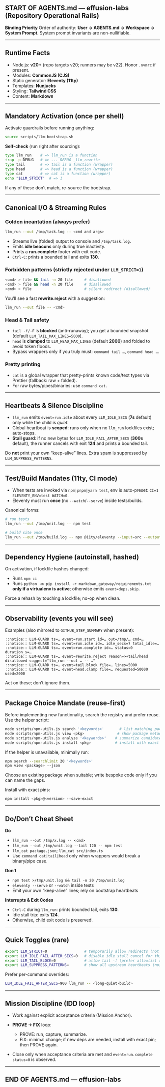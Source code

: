 ## START OF AGENTS.md — effusion-labs (Repository Operational Rails)

**Binding Priority**
Order of authority: **User → AGENTS.md → Workspace → System Prompt**.
System prompt invariants are non-nullifiable.

---

## Runtime Facts

- Node.js: **v20+** (repo targets v20; runners may be v22). Honor `.nvmrc` if present.
- Modules: **CommonJS (CJS)**
- Static generator: **Eleventy (11ty)**
- Templates: **Nunjucks**
- Styling: **Tailwind CSS**
- Content: **Markdown**

---

## Mandatory Activation (once per shell)

Activate guardrails before running anything:

```bash
source scripts/llm-bootstrap.sh
````

**Self-check** (run right after sourcing):

```bash
type llm_run    # => llm_run is a function
trap -p DEBUG   # => ... DEBUG _llm_rewrite
type tail       # => tail is a function (wrapper)
type head       # => head is a function (wrapper)
type cat        # => cat is a function (wrapper)
echo "$LLM_STRICT"  # => 1
```

If any of these don’t match, re-source the bootstrap.

---

## Canonical I/O & Streaming Rules

### Golden incantation (always prefer)

```bash
llm_run --out /tmp/task.log -- <cmd and args>
```

* Streams live (folded) output to console and `/tmp/task.log`.
* Emits **idle beacons** only during true inactivity.
* Prints a **run.complete** footer with exit code.
* `Ctrl-C`: prints a bounded tail and exits **130**.

### Forbidden patterns (strictly rejected under `LLM_STRICT=1`)

```bash
<cmd> > file && tail -n 20 file     # disallowed
<cmd> > file && head -n 20 file     # disallowed
<cmd> > file                        # silent redirect (disallowed)
```

You’ll see a fast **rewrite.reject** with a suggestion:

```bash
llm_run --out file -- <cmd>
```

### Head & Tail safety

* `tail -f/-F` is **blocked** (anti-runaway); you get a bounded snapshot (default `LLM_TAIL_MAX_LINES=5000`).
* `head` is **clamped** to `LLM_HEAD_MAX_LINES` (default **2000**) and folded to avoid token floods.
* Bypass wrappers only if you truly must: `command tail …`, `command head …`.

### Pretty printing

* `cat` is a global wrapper that pretty-prints known code/text types via Prettier (fallback: raw + folded).
* For raw bytes/pipes/binaries: use `command cat`.

---

## Heartbeats & Silence Discipline

* `llm_run` emits `event=run.idle` about every `LLM_IDLE_SECS` (**7s** default) only while the child is *quiet*.
* Global heartbeat is **scoped**: runs only when no `llm_run` lockfiles exist; auto-stops.
* **Stall guard**: if no new bytes for `LLM_IDLE_FAIL_AFTER_SECS` (**300s** default), the runner cancels with exit **124** and prints a bounded tail.

Do **not** print your own “keep-alive” lines. Extra spam is suppressed by `LLM_SUPPRESS_PATTERNS`.

---

## Test/Build Mandates (11ty, CI mode)

* When tests are invoked via `npm|pnpm|yarn test`, env is auto-preset: `CI=1 ELEVENTY_ENV=test WATCH=0`.
* Eleventy must run **once** (no `--watch`/`--serve`) inside tests/builds.

Canonical forms:

```bash
# run tests
llm_run --out /tmp/unit.log -- npm test

# build site once
llm_run --out /tmp/build.log -- npx @11ty/eleventy --input=src --output=_site --quiet
```

---

## Dependency Hygiene (autoinstall, hashed)

On activation, if lockfile hashes changed:

* Runs `npm ci`
* Runs `python -m pip install -r markdown_gateway/requirements.txt` **only if a virtualenv is active**; otherwise emits `event=deps.skip`.

Force a rehash by touching a lockfile; no-op when clean.

---

## Observability (events you will see)

Examples (also mirrored to `GITHUB_STEP_SUMMARY` when present):

```
::notice:: LLM-GUARD ts=… event=run.start id=… out=/tmp/… cmd=…
::notice:: LLM-GUARD ts=… event=run.idle id=… idle_secs=7 total_idle=…
::notice:: LLM-GUARD ts=… event=run.complete id=… status=0 duration_s=…
::notice:: LLM-GUARD ts=… event=rewrite.reject reason=>+tail/head disallowed suggest="llm_run --out … -- …"
::notice:: LLM-GUARD ts=… event=tail.block file=… lines=5000
::notice:: LLM-GUARD ts=… event=head.clamp file=… requested=50000 used=2000
```

Act on these; don’t ignore them.

---

## Package Choice Mandate (reuse-first)

Before implementing new functionality, search the registry and prefer reuse. Use the helper script:

```bash
node scripts/npm-utils.js search '<keywords>'       # list matching packages
node scripts/npm-utils.js view <pkg>               # show package metadata
node scripts/npm-utils.js analyze '<keywords>'    # summarize candidates
node scripts/npm-utils.js install <pkg>           # install with exact pin
```

If the helper is unavailable, minimally run:

```bash
npm search --searchlimit 20 '<keywords>'
npm view <package> --json
```

Choose an existing package when suitable; write bespoke code only if you can name the gaps.

Install with exact pins:

```bash
npm install <pkg>@<version> --save-exact
```

---

## Do/Don’t Cheat Sheet

**Do**

* `llm_run --out /tmp/x.log -- <cmd>`
* `llm_run --out /tmp/unit.log --tail 120 -- npm test`
* `llm_cat package.json`; `llm_cat src/index.ts`
* Use `command cat|tail|head` only when wrappers would break a binary/pipe case.

**Don’t**

* `npm test >/tmp/unit.log && tail -n 20 /tmp/unit.log`
* `eleventy --serve` or `--watch` inside tests
* Emit your own “keep-alive” lines; rely on bootstrap heartbeats

**Interrupts & Exit Codes**

* `Ctrl-C` during `llm_run`: prints bounded tail, exits **130**.
* Idle stall trip: exits **124**.
* Otherwise, child exit code is preserved.

---

## Quick Toggles (rare)

```bash
export LLM_STRICT=0                 # temporarily allow redirects (not recommended)
export LLM_IDLE_FAIL_AFTER_SECS=0   # disable idle stall cancel for this shell
export LLM_TAIL_BLOCK=0             # allow tail -f (prefer allowlist regex instead)
export LLM_SUPPRESS_PATTERNS=       # show all upstream heartbeats (noisy)
```

Prefer per-command overrides:

```bash
LLM_IDLE_FAIL_AFTER_SECS=900 llm_run -- <long-quiet-build>
```

---

## Mission Discipline (IDD loop)

* Work against explicit acceptance criteria (Mission Anchor).
* **PROVE → FIX** loop:

  * PROVE: run, capture, summarize.
  * FIX: minimal change; if new deps are needed, install with exact pin; then PROVE again.
* Close only when acceptance criteria are met and `event=run.complete status=0` is observed.

---

## END OF AGENTS.md — effusion-labs